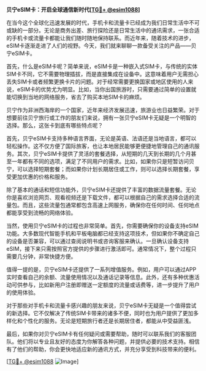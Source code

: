 **贝宁eSIM卡：开启全球通信新时代[[TG💪+ @esim1088](https://t.me/s/esim1088)]**

在当今这个全球化迅速发展的时代，手机卡和流量卡已经成为我们日常生活中不可或缺的一部分。无论是商务出差、旅行探险还是日常生活中的通讯需求，一张合适的手机卡或流量卡都能让我们随时随地保持联系。而近年来，随着技术的进步，eSIM卡逐渐走进了人们的视野。今天，我们就来聊聊一款备受关注的产品——贝宁eSIM卡。

首先，什么是eSIM卡呢？简单来说，eSIM卡是一种嵌入式SIM卡，与传统的实体SIM卡不同，它不需要物理插拔，而是直接集成在设备中。这意味着用户无需担心丢失SIM卡或者频繁更换卡片的问题。对于经常需要更换国家或地区使用的人来说，eSIM卡的优势尤为明显。比如，当你出国旅游时，只需要通过简单的设置就能切换到当地的网络服务，省去了购买本地SIM卡的麻烦。

贝宁作为非洲西海岸的一个国家，近年来经济发展迅速，旅游业也日益繁荣。对于想要前往贝宁旅行或工作的朋友们来说，拥有一张贝宁eSIM卡无疑是一个明智的选择。那么，这张卡到底有哪些特点呢？

首先，贝宁eSIM卡支持多种语言界面，无论是英语、法语还是当地语言，都可以轻松操作。这不仅方便了国际旅客，也让本地居民能够更便捷地管理自己的通讯服务。其次，贝宁eSIM卡提供了灵活的套餐选择，从短期的几天到长期的几个月甚至一年都有不同的选项，满足了不同用户的需求。比如，如果你只是短暂访问贝宁，可以选择短期套餐；而如果你计划长期居住或工作，则可以选择长期套餐，享受更加优惠的价格和服务。

除了基本的通话和短信功能外，贝宁eSIM卡还提供了丰富的数据流量套餐。无论你是喜欢浏览网页、观看视频还是下载文件，都可以根据自己的需求选择合适的流量包。而且，这些流量包通常都包含高速上网服务，确保你在任何时间、任何地点都能享受到流畅的网络体验。

当然，使用贝宁eSIM卡的过程也非常简单。首先，你需要确保你的设备支持eSIM功能。大多数现代智能手机和平板电脑都已经支持这项技术，但如果你不确定自己的设备是否兼容，可以通过查阅说明书或咨询客服来确认。一旦确认设备支持eSIM，接下来只需按照官方提供的步骤进行激活即可。通常情况下，整个过程只需要几分钟，非常快捷方便。

值得一提的是，贝宁eSIM卡还提供了一系列增值服务。例如，用户可以通过APP实时查看自己的余额、流量使用情况以及通话记录等信息。此外，还有多种优惠活动可供参与，比如新用户注册即赠送一定额度的流量或话费等，进一步提升了用户的使用体验。

对于那些对手机卡和流量卡感兴趣的朋友来说，贝宁eSIM卡无疑是一个值得尝试的新选择。它不仅解决了传统SIM卡带来的诸多不便，同时也为用户提供了更加多样化和个性化的服务。无论是短期旅行者还是长期居住者，都能从中受益匪浅。

最后，如果你对贝宁eSIM卡有任何疑问或需要帮助，随时可以联系我们的客服团队。他们将以专业且友好的态度为你解答各种问题，并提供必要的技术支持。相信有了他们的帮助，你会更快地适应新的通讯方式，并充分享受到科技带来的便利。

[[TG💪+ @esim1088](https://t.me/s/esim1088) ![Image](https://i.postimg.cc/4NQfJmqS/Snipaste-2025-05-13-00-14-12.png)]